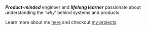 ***Product-minded*** engineer and ***lifelong learner*** passionate about understanding the *‘why’* behind systems and products.

Learn more about me [here](https://tylerhillery.com/) and checkout [my projects](https://www.tylerhillery.com/projects.html).

<!---
TylerHillery/TylerHillery is a ✨ special ✨ repository because its `README.md` (this file) appears on your GitHub profile.
You can click the Preview link to take a look at your changes.
--->
